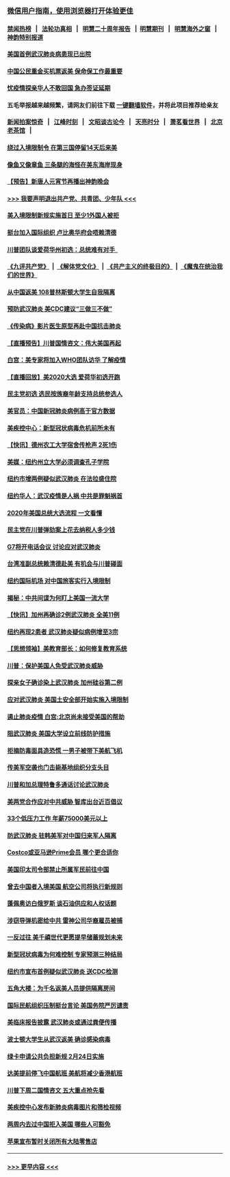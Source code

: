 ### [微信用户指南，使用浏览器打开体验更佳](https://github.com/gfw-breaker/banned-news1/blob/master/indexes/wechat-guide.md?t=0)
#### [禁闻热榜](热点新闻.md?t=0)  &nbsp;&nbsp;|&nbsp;&nbsp; [法轮功真相](https://github.com/gfw-breaker/truth/blob/master/README.md?t=0) &nbsp;&nbsp;|&nbsp;&nbsp; [明慧二十周年报告](https://github.com/gfw-breaker/mh-reports/blob/master/README.md?t=0) &nbsp;&nbsp;|&nbsp;&nbsp;[明慧期刊](https://github.com/gfw-breaker/mh-qikan) &nbsp;&nbsp;|&nbsp;&nbsp; [明慧海外之窗](https://github.com/gfw-breaker/mh-news/blob/master/README.md?t=0) &nbsp;&nbsp;|&nbsp;&nbsp; [神韵特别报道](https://github.com/gfw-breaker/mh-news/blob/master/shenyun.md?t=0)
#### [美国首例武汉肺炎病患现已出院](../pages/nsc412/n11842740.md?t=02041801) 
#### [中国公民重金买机票返美  保命保工作最重要](../pages/nsc412/n11843282.md?t=02041801) 
#### [忧疫情探亲华人不敢回国  急办签证延期](../pages/nsc412/n11843344.md?t=02041801) 
#### 五毛举报越来越频繁，请网友们前往下载 [一键翻墙软件](https://github.com/gfw-breaker/ssr-accounts)，并将此项目推荐给亲友
#### [新闻拍案惊奇](https://github.com/gfw-breaker/banned-news1/blob/master/pages/link4.md) &nbsp;&nbsp;|&nbsp;&nbsp; [江峰时刻](https://github.com/gfw-breaker/banned-news1/blob/master/pages/link4.md) &nbsp;&nbsp;|&nbsp;&nbsp; [文昭谈古论今](https://github.com/gfw-breaker/banned-news1/blob/master/pages/link4.md) &nbsp;&nbsp;|&nbsp;&nbsp; [天亮时分](https://github.com/gfw-breaker/banned-news1/blob/master/pages/link4.md) &nbsp;&nbsp;|&nbsp;&nbsp; [萧茗看世界](https://github.com/gfw-breaker/banned-news1/blob/master/pages/link4.md) &nbsp;&nbsp;|&nbsp;&nbsp; [北京老茶馆](https://github.com/gfw-breaker/banned-news1/blob/master/pages/link4.md) &nbsp;&nbsp;|&nbsp;&nbsp; 
#### [绕过入境限制令  在第三国停留14天后来美](../pages/nsc412/n11843341.md?t=02041801) 
#### [像鱼又像章鱼 三条腿的海怪在美东海岸现身](../pages/nsc412/n11843092.md?t=02041801) 
#### [【预告】新唐人元宵节再播出神韵晚会](../pages/nsc412/n11843192.md?t=02041801) 
#### [>>> 我要声明退出共产党、共青团、少年队 <<<](https://github.com/begood0513/goodnews/blob/master/quit/letter.md) 
#### [美入境限制新规实施首日 至少1外国人被拒](../pages/nsc412/n11843058.md?t=02041801) 
#### [挺台加入国际组织 卢比奥华府会唔赖清德](../pages/nsc412/n11843023.md?t=02041801) 
#### [川普团队谈爱荷华州初选：总统难有对手  ](../pages/nsc412/n11842867.md?t=02041801) 
#### [《九评共产党》](https://github.com/begood0513/9ping.md/blob/master/README.md) &nbsp;|&nbsp; [《解体党文化》](../../../../jtdwh.md/blob/master/README.md)  &nbsp;|&nbsp; [《共产主义的终极目的》](../../../../gczydzjmd.md/blob/master/README.md) &nbsp;|&nbsp; [《魔鬼在统治我们的世界》](../../../../mgztzwmdsj.md/blob/master/README.md) 
#### [从中国返美 108普林斯顿大学生自我隔离](../pages/nsc412/n11842714.md?t=02041801) 
#### [预防武汉肺炎 美CDC建议“三做三不做”](../pages/nsc412/n11842700.md?t=02041801) 
#### [《传染病》影片医生原型再赴中国抗击肺炎](../pages/nsc412/n11842626.md?t=02041801) 
#### [【直播预告】川普国情咨文：伟大美国再起](../pages/nsc412/n11842079.md?t=02041801) 
#### [白宫：美专家将加入WHO团队访华 了解疫情](../pages/nsc412/n11842198.md?t=02041801) 
#### [【直播回放】美2020大选 爱荷华初选开跑](../pages/nsc412/n11841820.md?t=02041801) 
#### [民主党初选 选民按族裔年龄支持总统参选人](../pages/nsc412/n11842239.md?t=02041801) 
#### [美官员：中国新冠肺炎病例高于官方数据](../pages/nsc412/n11842452.md?t=02041801) 
#### [美疾控中心：新型冠状病毒危机前所未有](../pages/nsc412/n11842406.md?t=02041801) 
#### [【快讯】德州农工大学宿舍传枪声 2死1伤](../pages/nsc412/n11842279.md?t=02041801) 
#### [美媒：纽约州立大学必须调查孔子学院](../pages/nsc412/n11840637.md?t=02041801) 
#### [纽约市增两例疑似武汉肺炎 在法拉盛住院](../pages/nsc412/n11840625.md?t=02041801) 
#### [纽约华人：武汉疫情是人祸 中共是罪魁祸首](../pages/nsc412/n11840631.md?t=02041801) 
#### [2020年美国总统大选流程 一文看懂](../pages/nsc412/n11842056.md?t=02041801) 
#### [民主党在川普弹劾案上花去纳税人多少钱](../pages/nsc412/n11841941.md?t=02041801) 
#### [G7将开电话会议 讨论应对武汉肺炎](../pages/nsc412/n11841658.md?t=02041801) 
#### [台湾准副总统赖清德赴美 有机会与川普碰面](../pages/nsc412/n11841332.md?t=02041801) 
#### [纽约国际机场  对中国旅客实行入境限制](../pages/nsc412/n11840619.md?t=02041801) 
#### [揭秘：中共间谍为何盯上美国一流大学](../pages/nsc412/n11840270.md?t=02041801) 
#### [【快讯】加州再确诊2例武汉肺炎 全美11例](../pages/nsc412/n11840339.md?t=02041801) 
#### [纽约再现2患者 武汉肺炎疑似病例增至3宗](../pages/nsc412/n11840010.md?t=02041801) 
#### [【思想领袖】美教育部长：如何修复教育系统](../pages/nsc412/n11690865.md?t=02041801) 
#### [川普：保护美国人免受武汉肺炎威胁](../pages/nsc412/n11839718.md?t=02041801) 
#### [探亲女子确诊染上武汉肺炎 加州硅谷第二例](../pages/nsc412/n11839784.md?t=02041801) 
#### [应对武汉肺炎 美国土安全部开始实施入境限制](../pages/nsc412/n11839729.md?t=02041801) 
#### [遏止肺炎疫情 白宫:北京尚未接受美国的帮助](../pages/nsc412/n11839660.md?t=02041801) 
#### [阻武汉肺炎 美国大学设立前线防护措施](../pages/nsc412/n11839479.md?t=02041801) 
#### [拒摘防毒面具造恐慌 一男子被带下美航飞机](../pages/nsc412/n11839455.md?t=02041801) 
#### [传美军空袭也门击毙基地组织分支头目](../pages/nsc412/n11839210.md?t=02041801) 
#### [川普和加总理特鲁多通话讨论武汉肺炎](../pages/nsc412/n11839128.md?t=02041801) 
#### [美两党合作应对中共威胁 智库出台近百倡议](../pages/nsc412/n11838437.md?t=02041801) 
#### [33个低压力工作 年薪75000美元以上](../pages/nsc412/n11834441.md?t=02041801) 
#### [防武汉肺炎 驻韩美军对中国归来军人隔离](../pages/nsc412/n11838970.md?t=02041801) 
#### [Costco或亚马逊Prime会员 哪个更合适你](../pages/nsc412/n11834459.md?t=02041801) 
#### [美国印太司令部禁止所属军民前往中国](../pages/nsc412/n11838418.md?t=02041801) 
#### [曾去中国者入境美国 航空公司将执行新规则](../pages/nsc412/n11838375.md?t=02041801) 
#### [蓬佩奥访白俄罗斯 谈石油供应和人权话题](../pages/nsc412/n11838242.md?t=02041801) 
#### [涉窃导弹机密给中共 雷神公司华裔雇员被捕](../pages/nsc412/n11838129.md?t=02041801) 
#### [一反过往 美千禧世代更愿提早储蓄规划未来](../pages/nsc412/n11837601.md?t=02041801) 
#### [新型冠状病毒为何难控制 专家预测三种结局](../pages/nsc412/n11838002.md?t=02041801) 
#### [纽约市宣布首例疑似武汉肺炎 送CDC检测](../pages/nsc412/n11837852.md?t=02041801) 
#### [五角大楼：为千名返美人员提供隔离房间](../pages/nsc412/n11837831.md?t=02041801) 
#### [国际民航组织压制挺台言论 美国务院严厉谴责](../pages/nsc412/n11837791.md?t=02041801) 
#### [美临床报告披露 武汉肺炎或通过粪便传播](../pages/nsc412/n11837626.md?t=02041801) 
#### [波士顿大学生从武汉返美 确诊感染病毒](../pages/nsc412/n11837580.md?t=02041801) 
#### [绿卡申请公共负担新规 2月24日实施](../pages/nsc412/n11836634.md?t=02041801) 
#### [达美提前停飞中国航班 美航将减少香港航班](../pages/nsc412/n11837649.md?t=02041801) 
#### [川普下周二国情咨文 五大重点抢先看](../pages/nsc412/n11837512.md?t=02041801) 
#### [美疾控中心发布新肺炎病毒图片和筛检视频](../pages/nsc412/n11837491.md?t=02041801) 
#### [两周内去过中国拒入美国 哪些人可豁免](../pages/nsc412/n11837400.md?t=02041801) 
#### [苹果宣布暂时关闭所有大陆零售店](../pages/nsc412/n11837097.md?t=02041801) 

----
#### [ >>> 更早内容 <<< ](../indexes/nsc412-earlier.md)
